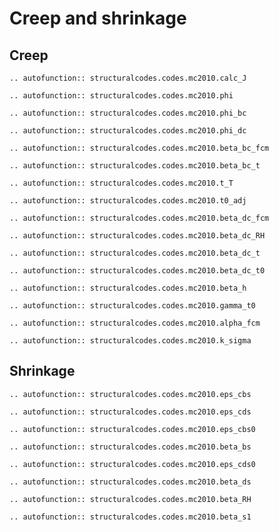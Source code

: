 # Creep and shrinkage

## Creep

```{eval-rst}
.. autofunction:: structuralcodes.codes.mc2010.calc_J
```

```{eval-rst}
.. autofunction:: structuralcodes.codes.mc2010.phi
```

```{eval-rst}
.. autofunction:: structuralcodes.codes.mc2010.phi_bc
```

```{eval-rst}
.. autofunction:: structuralcodes.codes.mc2010.phi_dc
```

```{eval-rst}
.. autofunction:: structuralcodes.codes.mc2010.beta_bc_fcm
```

```{eval-rst}
.. autofunction:: structuralcodes.codes.mc2010.beta_bc_t
```

```{eval-rst}
.. autofunction:: structuralcodes.codes.mc2010.t_T
```

```{eval-rst}
.. autofunction:: structuralcodes.codes.mc2010.t0_adj
```

```{eval-rst}
.. autofunction:: structuralcodes.codes.mc2010.beta_dc_fcm
```

```{eval-rst}
.. autofunction:: structuralcodes.codes.mc2010.beta_dc_RH
```

```{eval-rst}
.. autofunction:: structuralcodes.codes.mc2010.beta_dc_t
```

```{eval-rst}
.. autofunction:: structuralcodes.codes.mc2010.beta_dc_t0
```

```{eval-rst}
.. autofunction:: structuralcodes.codes.mc2010.beta_h
```

```{eval-rst}
.. autofunction:: structuralcodes.codes.mc2010.gamma_t0
```

```{eval-rst}
.. autofunction:: structuralcodes.codes.mc2010.alpha_fcm
```

```{eval-rst}
.. autofunction:: structuralcodes.codes.mc2010.k_sigma
```

## Shrinkage

```{eval-rst}
.. autofunction:: structuralcodes.codes.mc2010.eps_cbs
```

```{eval-rst}
.. autofunction:: structuralcodes.codes.mc2010.eps_cds
```

```{eval-rst}
.. autofunction:: structuralcodes.codes.mc2010.eps_cbs0
```

```{eval-rst}
.. autofunction:: structuralcodes.codes.mc2010.beta_bs
```

```{eval-rst}
.. autofunction:: structuralcodes.codes.mc2010.eps_cds0
```

```{eval-rst}
.. autofunction:: structuralcodes.codes.mc2010.beta_ds
```

```{eval-rst}
.. autofunction:: structuralcodes.codes.mc2010.beta_RH
```

```{eval-rst}
.. autofunction:: structuralcodes.codes.mc2010.beta_s1
```